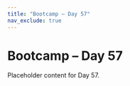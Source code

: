 ```yaml
---
title: "Bootcamp – Day 57"
nav_exclude: true
---
```


# Bootcamp – Day 57

Placeholder content for Day 57.
